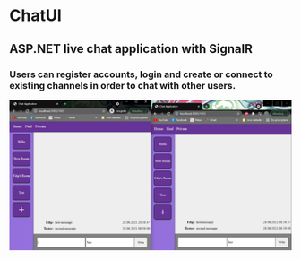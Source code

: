 # ChatUI
## ASP.NET live chat application with SignalR

### Users can register accounts, login and create or connect to existing channels in order to chat with other users.

![pic](readme_src/chat_example.jpg)
